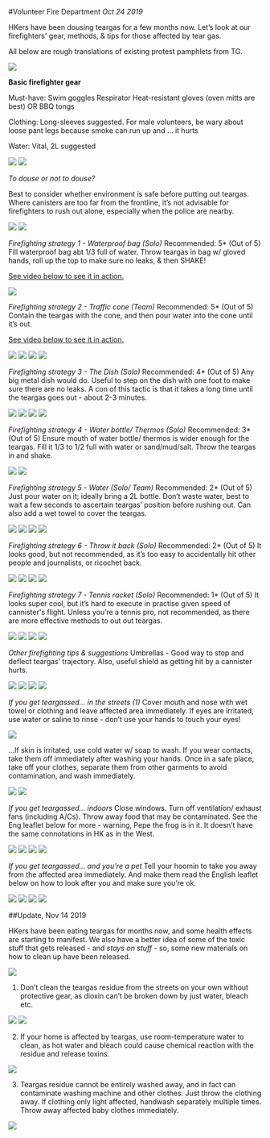 #Volunteer Fire Department
*Oct 24 2019*

HKers have been dousing teargas for a few months now. Let’s look at our firefighters' gear, methods, & tips for those affected by tear gas. 

All below are rough translations of existing protest pamphlets from TG. 

![](images/thread38/t38-p1.jpg)

**Basic firefighter gear**

Must-have:
Swim goggles
Respirator
Heat-resistant gloves (oven mitts are best) OR
BBQ tongs

Clothing:
Long-sleeves suggested. For male volunteers, be wary about loose pant legs because smoke can run up and … it hurts

Water:
Vital, 2L suggested

![](images/thread38/t38-p2.jpg)
![](images/thread38/t38-p3.jpg)

*To douse or not to douse?*

Best to consider whether environment is safe before putting out teargas. Where canisters are too far from the frontline, it’s not advisable for firefighters to rush out alone, especially when the police are nearby. 

![](images/thread38/t38-p4.jpg)
![](images/thread38/t38-p5.jpg)

*Firefighting strategy 1 - Waterproof bag (Solo)*
Recommended: 5\* (Out of 5)
Fill waterproof bag abt 1/3 full of water. Throw teargas in bag w/ gloved hands, roll up the top to make sure no leaks, & then SHAKE! 

[See video below to see it in action.](https://twitter.com/HongKongHermit/status/1185831041182756869)

![](images/thread38/t38-p6.jpg)

*Firefighting strategy 2 - Traffic cone (Team)*
Recommended: 5\* (Out of 5)
Contain the teargas with the cone, and then pour water into the cone until it’s out. 

[See video below to see it in action.](https://twitter.com/alexhofford/status/1155514310308896768?s=20)

![](images/thread38/t38-p7.jpg)
![](images/thread38/t38-p8.jpg)
![](images/thread38/t38-p9.jpg)
![](images/thread38/t38-p10.jpg)

*Firefighting strategy 3 - The Dish (Solo)*
Recommended: 4\* (Out of 5)
Any big metal dish would do. Useful to step on the dish with one foot to make sure there are no leaks. A con of this tactic is that it takes a long time until the teargas goes out - about 2-3 minutes. 

![](images/thread38/t38-p11.jpg)
![](images/thread38/t38-p12.jpg)
![](images/thread38/t38-p13.jpg)
![](images/thread38/t38-p14.jpg)

*Firefighting strategy 4 - Water bottle/ Thermos (Solo)*
Recommended: 3\* (Out of 5)
Ensure mouth of water bottle/ thermos is wider enough for the teargas. Fill it 1/3 to 1/2 full with water or sand/mud/salt. Throw the teargas in and shake.

![](images/thread38/t38-p15.jpg)
![](images/thread38/t38-p16.jpg)

*Firefighting strategy 5 - Water (Solo/ Team)*
Recommended: 2\* (Out of 5)
Just pour water on it; ideally bring a 2L bottle. Don’t waste water, best to wait a few seconds to ascertain teargas’ position before rushing out. Can also add a wet towel to cover the teargas.

![](images/thread38/t38-p17.jpg)
![](images/thread38/t38-p18.jpg)
![](images/thread38/t38-p19.jpg)
![](images/thread38/t38-p20.jpg)

*Firefighting strategy 6 - Throw it back (Solo)*
Recommended: 2\* (Out of 5)
It looks good, but not recommended, as it’s too easy to accidentally hit other people and journalists, or ricochet back.

![](images/thread38/t38-p21.jpg)
![](images/thread38/t38-p22.jpg)
![](images/thread38/t38-p23.jpg)
![](images/thread38/t38-p24.jpg)

*Firefighting strategy 7 - Tennis racket (Solo)*
Recommended: 1\* (Out of 5)
It looks super cool, but it’s hard to execute in practise given speed of cannister's flight. Unless you’re a tennis pro, not recommended, as there are more effective methods to out out teargas.

![](images/thread38/t38-p25.jpg)
![](images/thread38/t38-p26.jpg)
![](images/thread38/t38-p27.jpg)
![](images/thread38/t38-p28.jpg)

*Other firefighting tips & suggestions*
Umbrellas - Good way to stop and deflect teargas’ trajectory. Also, useful shield as getting hit by a cannister hurts.

![](images/thread38/t38-p29.jpg)
![](images/thread38/t38-p30.jpg)
![](images/thread38/t38-p31.jpg)
![](images/thread38/t38-p32.jpg)

*If you get teargassed… in the streets (1)*
Cover mouth and nose with wet towel or clothing and leave affected area immediately. If eyes are irritated, use water or saline to rinse - don’t use your hands to touch your eyes! 

![](images/thread38/t38-p33.jpg)

...If skin is irritated, use cold water w/ soap to wash. If you wear contacts, take them off immediately after washing your hands. Once in a safe place, take off your clothes, separate them from other garments to avoid contamination, and wash immediately.

![](images/thread38/t38-p34.jpg)
![](images/thread38/t38-p35.jpg)

*If you get teargassed… indoors*
Close windows. Turn off ventilation/ exhaust fans (including A/Cs). Throw away food that may be contaminated. See the Eng leaflet below for more - warning, Pepe the frog is in it. It doesn’t have the same connotations in HK as in the West.

![](images/thread38/t38-p36.jpg)
![](images/thread38/t38-p37.jpg)
![](images/thread38/t38-p38.jpg)
![](images/thread38/t38-p39.jpg)

*If you get teargassed… and you’re a pet*
Tell your hoomin to take you away from the affected area immediately. And make them read the English leaflet below on how to look after you and make sure you’re ok.

![](images/thread38/t38-p40.jpg)
![](images/thread38/t38-p41.jpg)
![](images/thread38/t38-p42.jpg)
![](images/thread38/t38-p43.jpg)

##Update, Nov 14 2019

HKers have been eating teargas for months now, and some health effects are starting to manifest. We also have a better idea of some of the toxic stuff that gets released - and *stays on stuff* - so, some new materials on how to clean up have been released.

![](images/thread38/t38-p44.jpg)

1) Don’t clean the teargas residue from the streets on your own without protective gear, as dioxin can’t be broken down by just water, bleach etc.

![](images/thread38/t38-p45.jpg)
![](images/thread38/t38-p46.jpg)

2) If your home is affected by teargas, use room-temperature water to clean, as hot water and bleach could cause chemical reaction with the residue and release toxins.

![](images/thread38/t38-p47.jpg)

3) Teargas residue cannot be entirely washed away, and in fact can contaminate washing machine and other clothes. Just throw the clothing away. If clothing only light affected, handwash separately multiple times. Throw away affected baby clothes immediately.

![](images/thread38/t38-p48.jpg)

